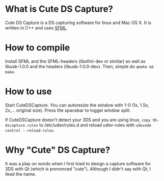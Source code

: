 # What is Cute DS Capture?

Cute DS Capture is a DS capturing software for linux and Mac OS X. It is written in C++ and uses [SFML](http://www.sfml-dev.org/).

# How to compile

Install SFML and the SFML-headers (libsfml-dev or similar) as well as libusb-1.0.0 and the headers (libusb-1.0.0-dev). Then, simple do ```qmake && make```.

# How to use

Start CuteDSCapture. You can autoresize the window with 1-0 (1x, 1.5x, 2x,... original size). Press the spacebar to toggel window split.

If CuteDSCapture doesn't detect your 3DS and you are using linux, ```copy 95-dscapture.rules``` to /etc/udev/rules.d and reload udev-rules with ```udevadm control --reload-rules```.

# Why "Cute" DS Capture?

It was a play on words when I first tried to design a capture software for 3DS with Qt (which is prononced "cute"). Although I didn't say with Qt, I liked the name.
